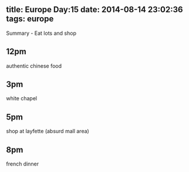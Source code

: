 title: Europe Day:15
date: 2014-08-14 23:02:36
tags: europe
---

Summary - Eat lots and shop


12pm
---
authentic chinese food

3pm
---
white chapel

5pm
---
shop at layfette (absurd mall area)

8pm
---
french dinner
